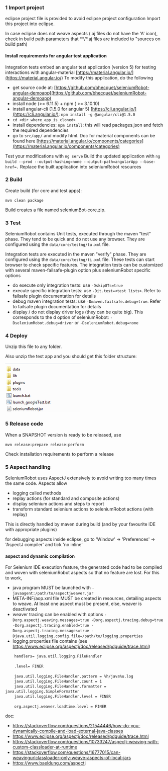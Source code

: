 ### 1 Import project ###
eclipse project file is provided to avoid eclipse project configuration
Import this project into eclipse.

In case eclipse does not weave aspects (.aj files do not have the 'A' icon), check in build path parameters that **/*.aj files are included to "sources on build path)

#### Install requirements for angular test application ####

Integration tests embed an angular test application (version 5) for testing interactions with angular-material [https://material.angular.io/](https://material.angular.io/)
To modify this application, do the following

- get source code at: [https://github.com/bhecquet/seleniumRobot-angular-demoapp](https://github.com/bhecquet/seleniumRobot-angular-demoapp)
- install node (>= 6.11.5) + npm ( >= 3.10.10)
- install angular-cli (1.5.0 for angular 5) [https://cli.angular.io/](https://cli.angular.io/): `npm install -g @angular/cli@1.5.0`
- `cd <dir_where_app_is_cloned>`
- install dependencies: `npm install`: this will read packages.json and fetch the required dependencies
- go to `src/app/` and modify html. Doc for material components can be found here [https://material.angular.io/components/categories](https://material.angular.io/components/categories)

Test your modifications with `ng serve`
Build the updated application with `ng build --prod --output-hashing=none --output-path=angularApp --base-href=.`
Replace the built application into seleniumRobot resources


### 2 Build ###
Create build (for core and test apps):

	mvn clean package

Build creates a file named seleniumBot-core.zip. 

### 3 Test ###
SeleniumRobot contains Unit tests, executed through the maven "test" phase. They tend to be quick and do not use any browser. They are configured using the `data/core/testng/tu.xml` file.

Integration tests are executed in the maven "verify" phase. They are configured using the `data/core/testng/ti.xml` file. These tests can start browser to check specific features.
The integration tests can be customized with several maven-failsafe-plugin option plus seleniumRobot specific options

- do execute only integration tests: use `-DskipUTs=true`
- execute specific integration tests: use `-Dit.test=<test lists>`. Refer to failsafe plugin documentation for details
- debug maven integration tests: use `-Dmaven.failsafe.debug=true`. Refer to failsafe plugin documentation for details
- display / do not display driver logs (they can be quite big). This corresponds to the d option of seleniumRobot: `-DseleniumRobot.debug=driver` or `-DseleniumRobot.debug=none`

### 4 Deploy ###
Unzip this file to any folder.

Also unzip the test app and you should get this folder structure:

![](images/folder_structure.png)

### 5 Release code ###
When a SNAPSHOT version is ready to be released, use

    mvn release:prepare release:perform

Check installation requirements to perform a release

### 5 Aspect handling ###

SeleniumRobot uses AspectJ extensively to avoid writing too many times the same code. Aspects allow
- logging called methods
- replay actions (for standard and composite actions)
- display selenium actions and steps to report
- transform standard selenium actions to seleniumRobot actions (with replay)

This is directly handled by maven during build (and by your favourite IDE with appropriate plugins)

for debugging aspects inside eclipse, go to 'Window' -> 'Preferences' -> 'AspectJ compiler' and tick 'no inline'

#### aspect and dynamic compilation ####

For Selenium IDE execution feature, the generated code had to be compiled and woven with seleniumRobot aspects so that no feature are lost. For this to work, 
- java program MUST be launched with `-javaagent:/path/to/aspectjweaver.jar`
- META-INF/aop.xml file MUST be created in resources, detailing aspects to weave. At least one aspect must be present, else, weaver is deactivated 
- weaver tracing can be enabled with options `-Dorg.aspectj.weaving.messages=true -Dorg.aspectj.tracing.debug=true -Dorg.aspectj.tracing.enabled=true -Dorg.aspectj.tracing.messages=true -Djava.util.logging.config.file=/path/to/logging.properties`
- logging.properties file contains (see https://www.eclipse.org/aspectj/doc/released/pdguide/trace.html)

```properties
	handlers= java.util.logging.FileHandler

	.level= FINER
	
	java.util.logging.FileHandler.pattern = %h/java%u.log
	java.util.logging.FileHandler.count = 1
	java.util.logging.FileHandler.formatter = java.util.logging.SimpleFormatter
	java.util.logging.FileHandler.level = FINER
	
	org.aspectj.weaver.loadtime.level = FINER
```

doc: 
- https://stackoverflow.com/questions/21544446/how-do-you-dynamically-compile-and-load-external-java-classes
- https://www.eclipse.org/aspectj/doc/released/pdguide/trace.html
- https://stackoverflow.com/questions/10733247/aspectj-weaving-with-custom-classloader-at-runtime
- https://stackoverflow.com/questions/16777015/can-weavingurlclassloader-only-weave-aspects-of-local-jars
- https://www.baeldung.com/aspectj
